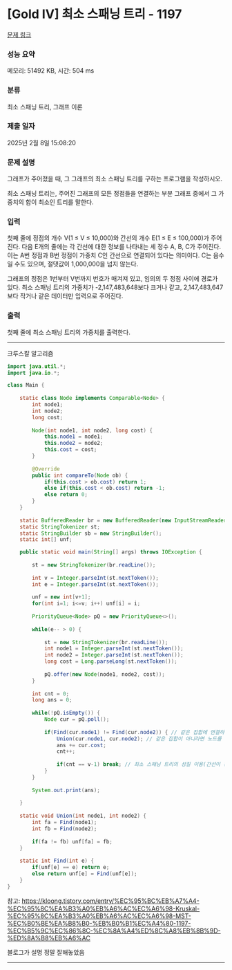 # [Gold IV] 최소 스패닝 트리 - 1197 

[문제 링크](https://www.acmicpc.net/problem/1197) 

### 성능 요약

메모리: 51492 KB, 시간: 504 ms

### 분류

최소 스패닝 트리, 그래프 이론

### 제출 일자

2025년 2월 8일 15:08:20

### 문제 설명

<p>그래프가 주어졌을 때, 그 그래프의 최소 스패닝 트리를 구하는 프로그램을 작성하시오.</p>

<p>최소 스패닝 트리는, 주어진 그래프의 모든 정점들을 연결하는 부분 그래프 중에서 그 가중치의 합이 최소인 트리를 말한다.</p>

### 입력 

 <p>첫째 줄에 정점의 개수 V(1 ≤ V ≤ 10,000)와 간선의 개수 E(1 ≤ E ≤ 100,000)가 주어진다. 다음 E개의 줄에는 각 간선에 대한 정보를 나타내는 세 정수 A, B, C가 주어진다. 이는 A번 정점과 B번 정점이 가중치 C인 간선으로 연결되어 있다는 의미이다. C는 음수일 수도 있으며, 절댓값이 1,000,000을 넘지 않는다.</p>

<p>그래프의 정점은 1번부터 V번까지 번호가 매겨져 있고, 임의의 두 정점 사이에 경로가 있다. 최소 스패닝 트리의 가중치가 -2,147,483,648보다 크거나 같고, 2,147,483,647보다 작거나 같은 데이터만 입력으로 주어진다.</p>

### 출력 

 <p>첫째 줄에 최소 스패닝 트리의 가중치를 출력한다.</p>

---

크루스칼 알고리즘

```java
import java.util.*;
import java.io.*;

class Main {
    
    static class Node implements Comparable<Node> {
        int node1;
        int node2;
        long cost;
        
        Node(int node1, int node2, long cost) {
            this.node1 = node1;
            this.node2 = node2;
            this.cost = cost;
        }
        
        @Override
        public int compareTo(Node ob) {
            if(this.cost > ob.cost) return 1;
            else if(this.cost < ob.cost) return -1;
            else return 0;
        }
    }
    
    static BufferedReader br = new BufferedReader(new InputStreamReader(System.in));
    static StringTokenizer st;
    static StringBuilder sb = new StringBuilder();
    static int[] unf;

    public static void main(String[] args) throws IOException {
        
        st = new StringTokenizer(br.readLine());
        
        int v = Integer.parseInt(st.nextToken());
        int e = Integer.parseInt(st.nextToken());
        
        unf = new int[v+1];
        for(int i=1; i<=v; i++) unf[i] = i;
        
        PriorityQueue<Node> pQ = new PriorityQueue<>();
        
        while(e-- > 0) {
            
            st = new StringTokenizer(br.readLine());
            int node1 = Integer.parseInt(st.nextToken());
            int node2 = Integer.parseInt(st.nextToken());
            long cost = Long.parseLong(st.nextToken());
            
            pQ.offer(new Node(node1, node2, cost));
        }
        
        int cnt = 0;
        long ans = 0;
        
        while(!pQ.isEmpty()) {
            Node cur = pQ.poll();
            
            if(Find(cur.node1) != Find(cur.node2)) { // 같은 집합에 연결하면 사이클이 돌아버림.
                Union(cur.node1, cur.node2); // 같은 집합이 아니라면 노드를 연결시켜준다.
                ans += cur.cost;
                cnt++;
                
                if(cnt == v-1) break; // 최소 스패닝 트리의 성질 이용(간선이 정점의 v-1개여야 사이클이 돌지않는다. v개면 사이클이 돌 수 있다.)
            }
        }
        
        System.out.print(ans);
        
    }
    
    static void Union(int node1, int node2) {
        int fa = Find(node1);
        int fb = Find(node2);
        
        if(fa != fb) unf[fa] = fb;
    }
    
    static int Find(int e) {
        if(unf[e] == e) return e;
        else return unf[e] = Find(unf[e]);
    }
}


```

참고: https://kloong.tistory.com/entry/%EC%95%BC%EB%A7%A4-%EC%95%8C%EA%B3%A0%EB%A6%AC%EC%A6%98-Kruskal-%EC%95%8C%EA%B3%A0%EB%A6%AC%EC%A6%98-MST-%EC%B0%BE%EA%B8%B0-%EB%B0%B1%EC%A4%80-1197-%EC%B5%9C%EC%86%8C-%EC%8A%A4%ED%8C%A8%EB%8B%9D-%ED%8A%B8%EB%A6%AC

블로그가 설명 정말 잘해놓았음

---


